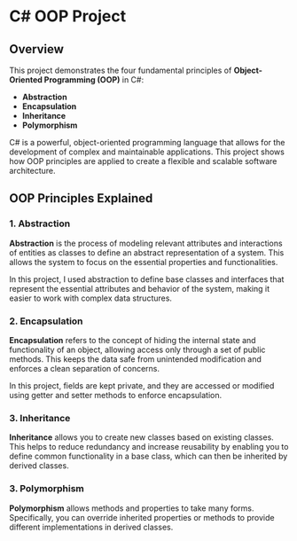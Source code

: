 # C# OOP Project

## Overview

This project demonstrates the four fundamental principles of **Object-Oriented Programming (OOP)** in C#:

- **Abstraction**
- **Encapsulation**
- **Inheritance**
- **Polymorphism**

C# is a powerful, object-oriented programming language that allows for the development of complex and maintainable applications. This project shows how OOP principles are applied to create a flexible and scalable software architecture.

## OOP Principles Explained

### 1. Abstraction

**Abstraction** is the process of modeling relevant attributes and interactions of entities as classes to define an abstract representation of a system. This allows the system to focus on the essential properties and functionalities.

In this project, I used abstraction to define base classes and interfaces that represent the essential attributes and behavior of the system, making it easier to work with complex data structures.

### 2. Encapsulation

**Encapsulation** refers to the concept of hiding the internal state and functionality of an object, allowing access only through a set of public methods. This keeps the data safe from unintended modification and enforces a clean separation of concerns.

In this project, fields are kept private, and they are accessed or modified using getter and setter methods to enforce encapsulation.

### 3. Inheritance

**Inheritance** allows you to create new classes based on existing classes. This helps to reduce redundancy and increase reusability by enabling you to define common functionality in a base class, which can then be inherited by derived classes.

### 3. Polymorphism

**Polymorphism** allows methods and properties to take many forms. Specifically, you can override inherited properties or methods to provide different implementations in derived classes.
